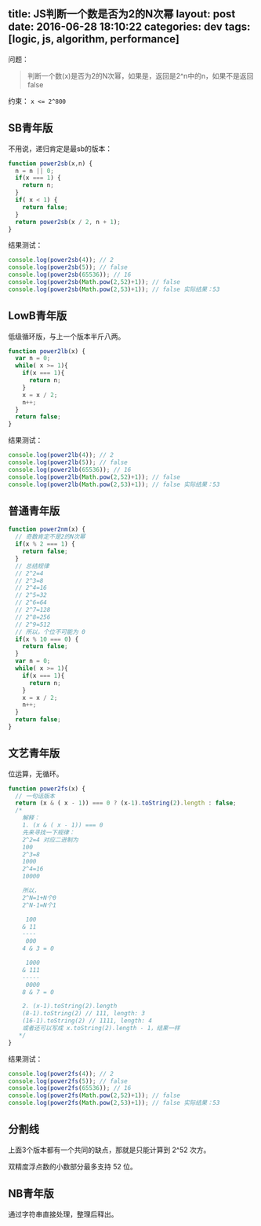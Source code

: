 title: JS判断一个数是否为2的N次幂
layout: post
date: 2016-06-28 18:10:22
categories: dev
tags: [logic, js, algorithm, performance]
---

问题：

> 判断一个数(x)是否为2的N次幂，如果是，返回是2^n中的n，如果不是返回false

约束： `x <= 2^800`

## SB青年版

不用说，递归肯定是最sb的版本：

```js
function power2sb(x,n) {
  n = n || 0;
  if(x === 1) {
    return n;
  }
  if( x < 1) {
    return false;
  }
  return power2sb(x / 2, n + 1);
}
```

结果测试：

```js
console.log(power2sb(4)); // 2
console.log(power2sb(5)); // false
console.log(power2sb(65536)); // 16
console.log(power2sb(Math.pow(2,52)+1)); // false
console.log(power2sb(Math.pow(2,53)+1)); // false 实际结果：53
```

<!-- more -->

## LowB青年版

低级循环版，与上一个版本半斤八两。

```js
function power2lb(x) {
  var n = 0;
  while( x >= 1){
    if(x === 1){
      return n;
    }
    x = x / 2;
    n++;
  }
  return false;
}
```

结果测试：

```js
console.log(power2lb(4)); // 2
console.log(power2lb(5)); // false
console.log(power2lb(65536)); // 16
console.log(power2lb(Math.pow(2,52)+1)); // false
console.log(power2lb(Math.pow(2,53)+1)); // false 实际结果：53
```

## 普通青年版

```js
function power2nm(x) {
  // 奇数肯定不是2的N次幂
  if(x % 2 === 1) {
    return false;
  }
  // 总结规律
  // 2^2=4
  // 2^3=8
  // 2^4=16
  // 2^5=32
  // 2^6=64
  // 2^7=128
  // 2^8=256
  // 2^9=512
  // 所以，个位不可能为 0
  if(x % 10 === 0) {
    return false;
  }
  var n = 0;
  while( x >= 1){
    if(x === 1){
      return n;
    }
    x = x / 2;
    n++;
  }
  return false;
}
```

## 文艺青年版

位运算，无循环。

```js
function power2fs(x) {
  // 一句话版本
  return (x & ( x - 1)) === 0 ? (x-1).toString(2).length : false;
  /*
    解释：
    1. (x & ( x - 1)) === 0
    先来寻找一下规律：
    2^2=4 对应二进制为
    100
    2^3=8
    1000
    2^4=16
    10000

    所以，
    2^N=1+N个0
    2^N-1=N个1

     100
    & 11
    ----
     000
    4 & 3 = 0

     1000
    & 111
    -----
     0000
    8 & 7 = 0

    2. (x-1).toString(2).length
    (8-1).toString(2) // 111, length: 3
    (16-1).toString(2) // 1111, length: 4
    或者还可以写成 x.toString(2).length - 1，结果一样
   */
}
```

结果测试：

```js
console.log(power2fs(4)); // 2
console.log(power2fs(5)); // false
console.log(power2fs(65536)); // 16
console.log(power2fs(Math.pow(2,52)+1)); // false
console.log(power2fs(Math.pow(2,53)+1)); // false 实际结果：53
```

## 分割线

上面3个版本都有一个共同的缺点，那就是只能计算到 2^52 次方。

双精度浮点数的小数部分最多支持 52 位。

## NB青年版

通过字符串直接处理，整理后释出。
